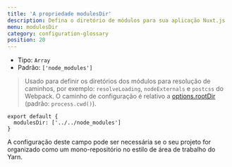 ```yaml
---
title: 'A propriedade modulesDir'
description: Defina o diretório de módulos para sua aplicação Nuxt.js
menu: modulesDir
category: configuration-glossary
position: 20
---
```


- Tipo: `Array`
- Padrão: `['node_modules']`

> Usado para definir os diretórios dos módulos para resolução de caminhos, por exemplo: `resolveLoading`, `nodeExternals` e `postcss` do Webpack. O caminho de configuração é relativo a [options.rootDir](/docs/2.x/configuration-glossary/configuration-rootdir) (padrão: `process.cwd()`).

```js{}[nuxt.config.js]
export default {
  modulesDir: ['../../node_modules']
}
```

A configuração deste campo pode ser necessária se o seu projeto for organizado como um mono-repositório no estilo de área de trabalho do Yarn.
